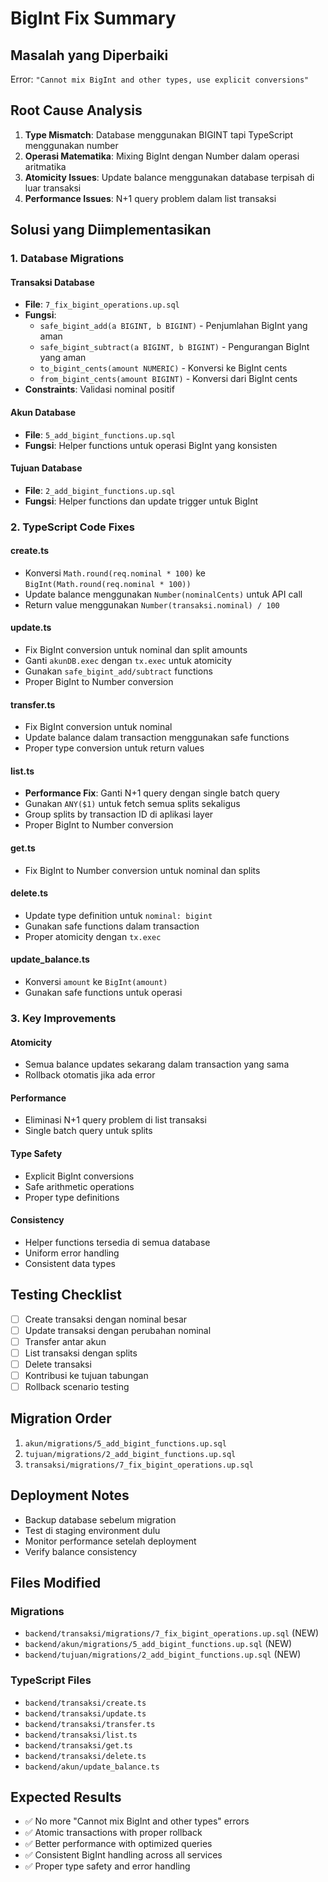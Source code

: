 # BigInt Fix Summary

## Masalah yang Diperbaiki

Error: `"Cannot mix BigInt and other types, use explicit conversions"`

## Root Cause Analysis

1. **Type Mismatch**: Database menggunakan BIGINT tapi TypeScript menggunakan number
2. **Operasi Matematika**: Mixing BigInt dengan Number dalam operasi aritmatika
3. **Atomicity Issues**: Update balance menggunakan database terpisah di luar transaksi
4. **Performance Issues**: N+1 query problem dalam list transaksi

## Solusi yang Diimplementasikan

### 1. Database Migrations

#### Transaksi Database
- **File**: `7_fix_bigint_operations.up.sql`
- **Fungsi**: 
  - `safe_bigint_add(a BIGINT, b BIGINT)` - Penjumlahan BigInt yang aman
  - `safe_bigint_subtract(a BIGINT, b BIGINT)` - Pengurangan BigInt yang aman
  - `to_bigint_cents(amount NUMERIC)` - Konversi ke BigInt cents
  - `from_bigint_cents(amount BIGINT)` - Konversi dari BigInt cents
- **Constraints**: Validasi nominal positif

#### Akun Database
- **File**: `5_add_bigint_functions.up.sql`
- **Fungsi**: Helper functions untuk operasi BigInt yang konsisten

#### Tujuan Database
- **File**: `2_add_bigint_functions.up.sql`
- **Fungsi**: Helper functions dan update trigger untuk BigInt

### 2. TypeScript Code Fixes

#### create.ts
- Konversi `Math.round(req.nominal * 100)` ke `BigInt(Math.round(req.nominal * 100))`
- Update balance menggunakan `Number(nominalCents)` untuk API call
- Return value menggunakan `Number(transaksi.nominal) / 100`

#### update.ts
- Fix BigInt conversion untuk nominal dan split amounts
- Ganti `akunDB.exec` dengan `tx.exec` untuk atomicity
- Gunakan `safe_bigint_add/subtract` functions
- Proper BigInt to Number conversion

#### transfer.ts
- Fix BigInt conversion untuk nominal
- Update balance dalam transaction menggunakan safe functions
- Proper type conversion untuk return values

#### list.ts
- **Performance Fix**: Ganti N+1 query dengan single batch query
- Gunakan `ANY($1)` untuk fetch semua splits sekaligus
- Group splits by transaction ID di aplikasi layer
- Proper BigInt to Number conversion

#### get.ts
- Fix BigInt to Number conversion untuk nominal dan splits

#### delete.ts
- Update type definition untuk `nominal: bigint`
- Gunakan safe functions dalam transaction
- Proper atomicity dengan `tx.exec`

#### update_balance.ts
- Konversi `amount` ke `BigInt(amount)`
- Gunakan safe functions untuk operasi

### 3. Key Improvements

#### Atomicity
- Semua balance updates sekarang dalam transaction yang sama
- Rollback otomatis jika ada error

#### Performance
- Eliminasi N+1 query problem di list transaksi
- Single batch query untuk splits

#### Type Safety
- Explicit BigInt conversions
- Safe arithmetic operations
- Proper type definitions

#### Consistency
- Helper functions tersedia di semua database
- Uniform error handling
- Consistent data types

## Testing Checklist

- [ ] Create transaksi dengan nominal besar
- [ ] Update transaksi dengan perubahan nominal
- [ ] Transfer antar akun
- [ ] List transaksi dengan splits
- [ ] Delete transaksi
- [ ] Kontribusi ke tujuan tabungan
- [ ] Rollback scenario testing

## Migration Order

1. `akun/migrations/5_add_bigint_functions.up.sql`
2. `tujuan/migrations/2_add_bigint_functions.up.sql`
3. `transaksi/migrations/7_fix_bigint_operations.up.sql`

## Deployment Notes

- Backup database sebelum migration
- Test di staging environment dulu
- Monitor performance setelah deployment
- Verify balance consistency

## Files Modified

### Migrations
- `backend/transaksi/migrations/7_fix_bigint_operations.up.sql` (NEW)
- `backend/akun/migrations/5_add_bigint_functions.up.sql` (NEW)
- `backend/tujuan/migrations/2_add_bigint_functions.up.sql` (NEW)

### TypeScript Files
- `backend/transaksi/create.ts`
- `backend/transaksi/update.ts`
- `backend/transaksi/transfer.ts`
- `backend/transaksi/list.ts`
- `backend/transaksi/get.ts`
- `backend/transaksi/delete.ts`
- `backend/akun/update_balance.ts`

## Expected Results

- ✅ No more "Cannot mix BigInt and other types" errors
- ✅ Atomic transactions with proper rollback
- ✅ Better performance with optimized queries
- ✅ Consistent BigInt handling across all services
- ✅ Proper type safety and error handling